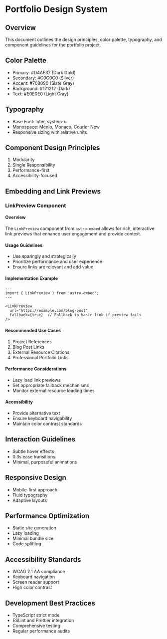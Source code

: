 # Portfolio Design System

## Overview

This document outlines the design principles, color palette, typography, and component guidelines for the portfolio project.

## Color Palette

- Primary: #D4AF37 (Dark Gold)
- Secondary: #C0C0C0 (Silver)
- Accent: #708090 (Slate Gray)
- Background: #121212 (Dark)
- Text: #E0E0E0 (Light Gray)

## Typography

- Base Font: Inter, system-ui
- Monospace: Menlo, Monaco, Courier New
- Responsive sizing with relative units

## Component Design Principles

1. Modularity
2. Single Responsibility
3. Performance-first
4. Accessibility-focused

## Embedding and Link Previews

### LinkPreview Component

#### Overview
The `LinkPreview` component from `astro-embed` allows for rich, interactive link previews that enhance user engagement and provide context.

#### Usage Guidelines
- Use sparingly and strategically
- Prioritize performance and user experience
- Ensure links are relevant and add value

#### Implementation Example
```astro
---
import { LinkPreview } from 'astro-embed';
---

<LinkPreview 
  url="https://example.com/blog-post" 
  fallback={true}  // Fallback to basic link if preview fails
/>
```

#### Recommended Use Cases
1. Project References
2. Blog Post Links
3. External Resource Citations
4. Professional Portfolio Links

#### Performance Considerations
- Lazy load link previews
- Set appropriate fallback mechanisms
- Monitor external resource loading times

#### Accessibility
- Provide alternative text
- Ensure keyboard navigability
- Maintain color contrast standards

## Interaction Guidelines

- Subtle hover effects
- 0.3s ease transitions
- Minimal, purposeful animations

## Responsive Design

- Mobile-first approach
- Fluid typography
- Adaptive layouts

## Performance Optimization

- Static site generation
- Lazy loading
- Minimal bundle size
- Code splitting

## Accessibility Standards

- WCAG 2.1 AA compliance
- Keyboard navigation
- Screen reader support
- High color contrast

## Development Best Practices

- TypeScript strict mode
- ESLint and Prettier integration
- Comprehensive testing
- Regular performance audits
